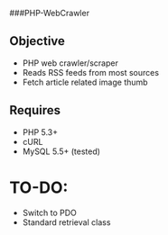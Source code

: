 ###PHP-WebCrawler

## Objective
- PHP web crawler/scraper 
- Reads RSS feeds from most sources
- Fetch article related image thumb

## Requires
- PHP 5.3+
- cURL 
- MySQL 5.5+ (tested)

# TO-DO:
- Switch to PDO
- Standard retrieval class
